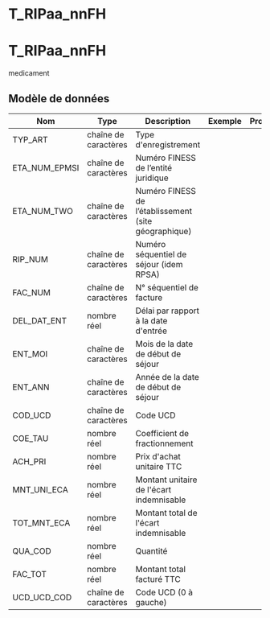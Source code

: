 # T_RIPaa_nnFH

<!-- ATTENTION : Ne pas supprimer ou modifier la ligne ci-dessous -->
# T_RIPaa_nnFH

medicament


## Modèle de données

|Nom|Type|Description|Exemple|Propriétés|
|-|-|-|-|-|
|TYP_ART|chaîne de caractères|Type d'enregistrement|||
|ETA_NUM_EPMSI|chaîne de caractères|Numéro FINESS de l’entité juridique|||
|ETA_NUM_TWO|chaîne de caractères|Numéro FINESS de l’établissement (site géographique)|||
|RIP_NUM|chaîne de caractères|Numéro séquentiel de séjour (idem RPSA)|||
|FAC_NUM|chaîne de caractères|N° séquentiel de facture|||
|DEL_DAT_ENT|nombre réel|Délai par rapport à la date d'entrée|||
|ENT_MOI|chaîne de caractères|Mois de la date de début de séjour|||
|ENT_ANN|chaîne de caractères|Année de la date de début de séjour|||
|COD_UCD|chaîne de caractères|Code UCD|||
|COE_TAU|nombre réel|Coefficient de fractionnement|||
|ACH_PRI|nombre réel|Prix d'achat unitaire TTC|||
|MNT_UNI_ECA|nombre réel|Montant unitaire de l'écart indemnisable|||
|TOT_MNT_ECA|nombre réel|Montant total de l'écart indemnisable|||
|QUA_COD|nombre réel|Quantité|||
|FAC_TOT|nombre réel|Montant total facturé TTC|||
|UCD_UCD_COD|chaîne de caractères|Code UCD (0 à gauche)|||

<!-- ATTENTION : Ne pas supprimer ou modifier la ligne ci-dessus -->
